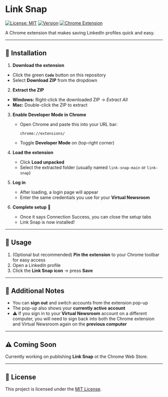 # Link Snap

[![License: MIT](https://img.shields.io/badge/License-MIT-green.svg)](LICENSE)
[![Version](https://img.shields.io/badge/version-1.0.0-blue)]()
[![Chrome Extension](https://img.shields.io/badge/Chrome-Extension-yellow)](https://chrome.google.com/webstore/category/extensions)

A Chrome extension that makes saving LinkedIn profiles quick and easy.

---

## 🚀 Installation

1. **Download the extension**
  - Click the green **`Code`** button on this repository
  - Select **Download ZIP** from the dropdown

2. **Extract the ZIP**
  - **Windows:** Right-click the downloaded ZIP → *Extract All*
  - **Mac:** Double-click the ZIP to extract

3. **Enable Developer Mode in Chrome**
   - Open Chrome and paste this into your URL bar:
     ```
     chrome://extensions/
     ```
   - Toggle **Developer Mode** on (top-right corner)

4. **Load the extension**
   - Click **Load unpacked**
   - Select the extracted folder (usually named `link-snap-main` or `link-snap`)

5. **Log in**
   - After loading, a login page will appear
   - Enter the same credentials you use for your **Virtual Newsroom**

6. **Complete setup** 🎉
   - Once it says Connection Success, you can close the setup tabs
   - Link Snap is now installed!

---

## 📌 Usage

1. (Optional but recommended) **Pin the extension** to your Chrome toolbar for easy access
2. Open a LinkedIn profile
3. Click the **Link Snap icon** → press **Save**

---

## 🔑 Additional Notes

- You can **sign out** and switch accounts from the extension pop-up
- The pop-up also shows your **currently active account**
- ⚠️ If you sign in to your **Virtual Newsroom** account on a different computer, you will need to sign back into both the Chrome extension and Virtual Newsroom again on the **previous computer**

---

## ⚠️ Coming Soon

Currently working on publishing **Link Snap** ot the Chrome Web Store. 

---

## 📄 License

This project is licensed under the [MIT License](LICENSE).
